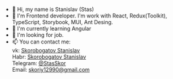 - 👋 Hi, my name is Stanislav (Stas)
- 👀 I'm Frontend developer. I'm work with React, Redux(Toolkit), TypeScript, Storybook, MUI, Ant Desing.
- 🌱 I'm currently learning Angular
- 💞️ I'm looking for job.
- 📫 You can contact me:<br>
  vk: <a href='https://vk.com/id81696211' target="_blank">Skorobogatov Stanislav</a><br>
  Habr: <a href='https://career.habr.com/beliy-beret' target="_blank">Skorobogatov Stanislav</a><br>
  Telegram: <a href='https://t.me/StanislavSkor'>@StasSkor</a><br>
  Email: <a href='mailto:skoriy12990@gmail.com'>skoriy12990@gmail.com</a><br>

